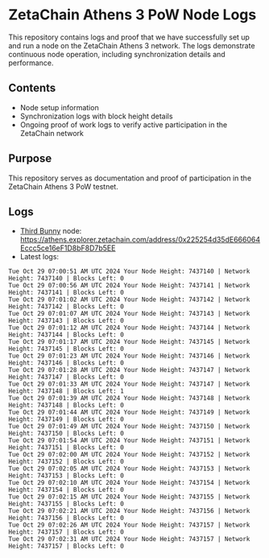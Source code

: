 # ZetaChain Athens 3 PoW Node Logs
This repository contains logs and proof that we have successfully set up and run a node on the ZetaChain Athens 3 network. The logs demonstrate continuous node operation, including synchronization details and performance.

## Contents
- Node setup information
- Synchronization logs with block height details
- Ongoing proof of work logs to verify active participation in the ZetaChain network

## Purpose
This repository serves as documentation and proof of participation in the ZetaChain Athens 3 PoW testnet.

## Logs

- [Third Bunny](https://thirdbunny.xyz/) node: https://athens.explorer.zetachain.com/address/0x225254d35dE666064Eccc5ce16eF1D8bF8D7b5EE
- Latest logs:
```
Tue Oct 29 07:00:51 AM UTC 2024 Your Node Height: 7437140 | Network Height: 7437140 | Blocks Left: 0
Tue Oct 29 07:00:56 AM UTC 2024 Your Node Height: 7437141 | Network Height: 7437141 | Blocks Left: 0
Tue Oct 29 07:01:02 AM UTC 2024 Your Node Height: 7437142 | Network Height: 7437142 | Blocks Left: 0
Tue Oct 29 07:01:07 AM UTC 2024 Your Node Height: 7437143 | Network Height: 7437143 | Blocks Left: 0
Tue Oct 29 07:01:12 AM UTC 2024 Your Node Height: 7437144 | Network Height: 7437144 | Blocks Left: 0
Tue Oct 29 07:01:17 AM UTC 2024 Your Node Height: 7437145 | Network Height: 7437145 | Blocks Left: 0
Tue Oct 29 07:01:23 AM UTC 2024 Your Node Height: 7437146 | Network Height: 7437146 | Blocks Left: 0
Tue Oct 29 07:01:28 AM UTC 2024 Your Node Height: 7437147 | Network Height: 7437147 | Blocks Left: 0
Tue Oct 29 07:01:33 AM UTC 2024 Your Node Height: 7437147 | Network Height: 7437148 | Blocks Left: 1
Tue Oct 29 07:01:39 AM UTC 2024 Your Node Height: 7437148 | Network Height: 7437148 | Blocks Left: 0
Tue Oct 29 07:01:44 AM UTC 2024 Your Node Height: 7437149 | Network Height: 7437149 | Blocks Left: 0
Tue Oct 29 07:01:49 AM UTC 2024 Your Node Height: 7437150 | Network Height: 7437150 | Blocks Left: 0
Tue Oct 29 07:01:54 AM UTC 2024 Your Node Height: 7437151 | Network Height: 7437151 | Blocks Left: 0
Tue Oct 29 07:02:00 AM UTC 2024 Your Node Height: 7437152 | Network Height: 7437152 | Blocks Left: 0
Tue Oct 29 07:02:05 AM UTC 2024 Your Node Height: 7437153 | Network Height: 7437153 | Blocks Left: 0
Tue Oct 29 07:02:10 AM UTC 2024 Your Node Height: 7437154 | Network Height: 7437154 | Blocks Left: 0
Tue Oct 29 07:02:15 AM UTC 2024 Your Node Height: 7437155 | Network Height: 7437155 | Blocks Left: 0
Tue Oct 29 07:02:21 AM UTC 2024 Your Node Height: 7437156 | Network Height: 7437156 | Blocks Left: 0
Tue Oct 29 07:02:26 AM UTC 2024 Your Node Height: 7437157 | Network Height: 7437157 | Blocks Left: 0
Tue Oct 29 07:02:31 AM UTC 2024 Your Node Height: 7437157 | Network Height: 7437157 | Blocks Left: 0
```
